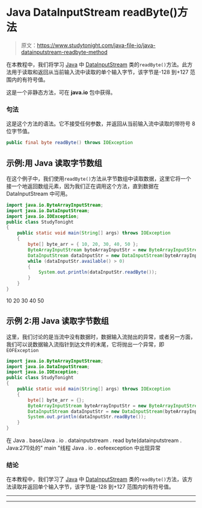 # Java DataInputStream readByte()方法

> 原文：<https://www.studytonight.com/java-file-io/java-datainputstream-readbyte-method>

在本教程中，我们将学习 [Java](https://www.studytonight.com/java/) 中 [DataInputStream](https://www.studytonight.com/java-file-io/java-datainputstream-class) 类的`readByte()`方法。此方法用于读取和返回从当前输入流中读取的单个输入字节，该字节是-128 到+127 范围内的有符号值。

这是一个非静态方法，可在 **java.io** 包中获得。

### 句法

这是这个方法的语法。它不接受任何参数，并返回从当前输入流中读取的带符号 8 位字节值。

```java
public final byte readByte() throws IOException
```

## 示例:用 Java 读取字节数组

在这个例子中，我们使用`readByte()`方法从字节数组中读取数据，这里它将一个接一个地返回数组元素，因为我们正在调用这个方法，直到数据在 DataInputStream 中可用。

```java
import java.io.ByteArrayInputStream;
import java.io.DataInputStream;
import java.io.IOException;
public class StudyTonight 
{
	public static void main(String[] args) throws IOException 
	{ 
        byte[] byte_arr = { 10, 20, 30, 40, 50 }; 
        ByteArrayInputStream byteArrayInputStr = new ByteArrayInputStream(byte_arr); 
        DataInputStream dataInputStr = new DataInputStream(byteArrayInputStr);   
        while (dataInputStr.available() > 0) 
        { 
            System.out.println(dataInputStr.readByte()); 
        } 
	}  
}
```

10
20
30
40
50

## 示例 2:用 Java 读取字节数组

这里，我们讨论的是当流中没有数据时，数据输入流抛出的异常，或者另一方面，我们可以说数据输入流指针到达文件的末尾，它将抛出一个异常，即`EOFException`

```java
import java.io.ByteArrayInputStream;
import java.io.DataInputStream;
import java.io.IOException;
public class StudyTonight 
{
	public static void main(String[] args) throws IOException 
	{ 
        byte[] byte_arr = {}; 
        ByteArrayInputStream byteArrayInputStr = new ByteArrayInputStream(byte_arr); 
        DataInputStream dataInputStr = new DataInputStream(byteArrayInputStr);   
        System.out.println(dataInputStr.readByte());          
	}  
}
```

在 Java . base/Java . io . datainputstream . read byte(datainputstream . Java:271)处的" main "线程 Java . io . eofeexception
中出现异常

### 结论

在本教程中，我们学习了 [Java](https://www.studytonight.com/java/) 中 [DataInputStream](https://www.studytonight.com/java-file-io/java-datainputstream-class) 类的`readByte()`方法，该方法读取并返回单个输入字节，该字节是-128 到+127 范围内的有符号值。

* * *

* * *